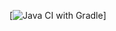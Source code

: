 [![Java CI with Gradle](https://github.com/MikhailVoroshilov/PageObject/actions/workflows/gradle.yml/badge.svg?branch=master)]
